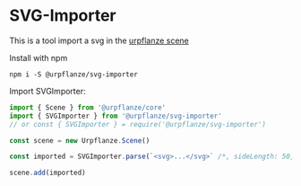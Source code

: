 # SVG-Importer

This is a tool import a svg in the [urpflanze scene](https://github.com/urpflanze-org/core)

Install with npm

```shell
npm i -S @urpflanze/svg-importer
```

Import SVGImporter:

```javascript
import { Scene } from '@urpflanze/core'
import { SVGImporter } from '@urpflanze/svg-importer'
// or const { SVGImporter } = require('@urpflanze/svg-importer')

const scene = new Urpflanze.Scene()

const imported = SVGImporter.parse(`<svg>...</svg>` /*, sideLength: 50, simplify = 0.01*/) // ShapeBuffer or Shape

scene.add(imported)
```
